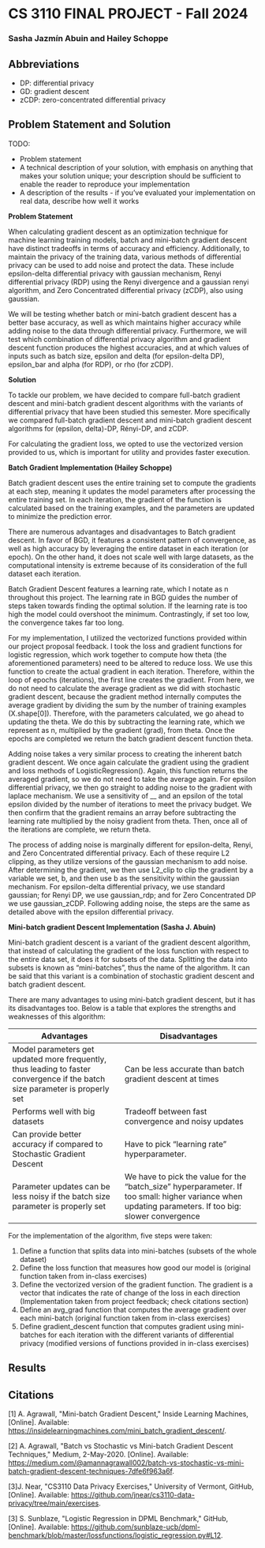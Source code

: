 # CS 3110 FINAL PROJECT - Fall 2024
### Sasha Jazmín Abuin and Hailey Schoppe

## Abbreviations
* DP: differential privacy
* GD: gradient descent
* zCDP: zero-concentrated differential privacy
  
## Problem Statement and Solution
TODO: 
* Problem statement
* A technical description of your solution, with emphasis on anything that makes your solution unique; your description should be sufficient to enable the reader to reproduce your implementation
* A description of the results - if you’ve evaluated your implementation on real data, describe how well it works

**Problem Statement**

When calculating gradient descent as an optimization technique for machine learning training models, batch and mini-batch gradient descent have distinct tradeoffs in terms of accuracy and efficiency. Additionally, to maintain the privacy of the training data, various methods of differential privacy can be used to add noise and protect the data. These include epsilon-delta differential privacy with gaussian mechanism, Renyi differential privacy (RDP) using the Renyi divergence and a gaussian renyi algorithm, and Zero Concentrated differential privacy (zCDP), also using gaussian. 

We will be testing whether batch or mini-batch gradient descent has a better base accuracy, as well as which maintains higher accuracy while adding noise to the data through differential privacy. Furthermore, we will test which combination of differential privacy algorithm and gradient descent function produces the highest accuracies, and at which values of inputs such as batch size, epsilon and delta (for epsilon-delta DP), epsilon_bar and alpha (for RDP), or rho (for zCDP). 


**Solution**

To tackle our problem, we have decided to compare full-batch gradient descent and mini-batch gradient descent algorithms with the variants of differential privacy that have been studied this semester. More specifically we compared full-batch gradient descent and mini-batch gradient descent algorithms for (epsilon, delta)-DP, Rényi-DP, and zCDP. 

For calculating the gradient loss, we opted to use the vectorized version provided to us, which is important for utility and provides faster execution. 

**Batch Gradient Implementation (Hailey Schoppe)**

Batch gradient descent uses the entire training set to compute the gradients at each step, meaning it updates the model parameters after processing the entire training set. In each iteration, the gradient of the function is calculated based on the training examples, and the parameters are updated to minimize the prediction error. 

There are numerous advantages and disadvantages to Batch gradient descent. In favor of BGD, it features a consistent pattern of convergence, as well as high accuracy by leveraging the entire dataset in each iteration (or epoch). On the other hand, it does not scale well with large datasets, as the computational intensity is extreme because of its consideration of the full dataset each iteration. 

Batch Gradient Descent features a learning rate, which I notate as n throughout this project. The learning rate in BGD guides the number of steps taken towards finding the optimal solution. If the learning rate is too high the model could overshoot the minimum. Contrastingly, if set too low, the convergence takes far too long.

For my implementation, I utilized the vectorized functions provided within our project proposal feedback. I took the loss and gradient functions for logistic regression, which work together to compute how theta (the aforementioned parameters) need to be altered to reduce loss. We use this function to create the actual gradient in each iteration. Therefore, within the loop of epochs (iterations), the first line creates the gradient. From here, we do not need to calculate the average gradient as we did with stochastic gradient descent, because the gradient method internally computes the average gradient by dividing the sum by the number of training examples (X.shape[0]). Therefore, with the parameters calculated, we go ahead to updating the theta. We do this by subtracting the learning rate, which we represent as n, multiplied by the gradient (grad), from theta. Once the epochs are completed we return the batch gradient descent function theta.

Adding noise takes a very similar process to creating the inherent batch gradient descent. We once again calculate the gradient using the gradient and loss methods of LogisticRegression(). Again, this function returns the averaged gradient, so we do not need to take the average again. For epsilon differential privacy, we then go straight to adding noise to the gradient with laplace mechanism. We use a sensitivity of __ and an epsilon of the total epsilon divided by the number of iterations to meet the privacy budget. We then confirm that the gradient remains an array before subtracting the learning rate multiplied by the noisy gradient from theta. Then, once all of the iterations are complete, we return theta.

The process of adding noise is marginally different for epsilon-delta, Renyi, and Zero Concentrated differential privacy. Each of these require L2 clipping, as they utilize versions of the gaussian mechanism to add noise. After determining the gradient, we then use L2_clip to clip the gradient by a variable we set, b, and then use b as the sensitivity within the gaussian mechanism. For epsilon-delta differential privacy, we use standard gaussian; for Renyi DP, we use gaussian_rdp; and for Zero Concentrated DP we use gaussian_zCDP. Following adding noise, the steps are the same as detailed above with the epsilon differential privacy.

**Mini-batch gradient Descent Implementation (Sasha J. Abuin)**

Mini-batch gradient descent is a variant of the gradient descent algorithm, that instead of calculating the gradient of the loss function with respect to the entire data set, it does it for subsets of the data. Splitting the data into subsets is known as “mini-batches”, thus the name of the algorithm. It can be said that this variant is a combination of stochastic gradient descent and batch gradient descent. 

There are many advantages to using mini-batch gradient descent, but it has its disadvantages too. Below is a table that explores the strengths and weaknesses of this algorithm: 

|Advantages|Disadvantages|
|----------|-------------|
|Model parameters get updated more frequently, thus leading to faster convergence if the batch size parameter is properly set|Can be less accurate than batch gradient descent at times|
|Performs well with big datasets|Tradeoff between fast convergence and noisy updates|
|Can provide better accuracy if compared to Stochastic Gradient Descent|Have to pick “learning rate” hyperparameter.
|Parameter updates can be less noisy if the batch size parameter is properly set|We have to pick the value for the “batch_size” hyperparameter. If too small: higher variance when updating parameters. If too big: slower convergence|

For the implementation of the algorithm, five steps were taken:
1. Define a function that splits data into mini-batches (subsets of the whole dataset) 
2. Define the loss function that measures how good our model is (original function taken from in-class exercises)
3. Define the vectorized version of the gradient function. The gradient is a vector that indicates the rate of change of the loss in each direction (Implementation taken from project feedback; check citations section)
4. Define an avg_grad function that computes the average gradient over each mini-batch (original function taken from in-class exercises)
5. Define gradient_descent function that computes gradient using mini-batches for each iteration with the different variants of differential privacy (modified versions of functions provided in in-class exercises)
   
## Results


## Citations
[1] A. Agrawall, "Mini-batch Gradient Descent," Inside Learning Machines, [Online]. Available: https://insidelearningmachines.com/mini_batch_gradient_descent/.

[2] A. Agrawall, "Batch vs Stochastic vs Mini-batch Gradient Descent Techniques," Medium, 2-May-2020. [Online]. Available: https://medium.com/@amannagrawall002/batch-vs-stochastic-vs-mini-batch-gradient-descent-techniques-7dfe6f963a6f.

[3]J. Near, "CS3110 Data Privacy Exercises," University of Vermont, GitHub, [Online]. Available: https://github.com/jnear/cs3110-data-privacy/tree/main/exercises.

[3] S. Sunblaze, "Logistic Regression in DPML Benchmark," GitHub, [Online]. Available: https://github.com/sunblaze-ucb/dpml-benchmark/blob/master/lossfunctions/logistic_regression.py#L12.


